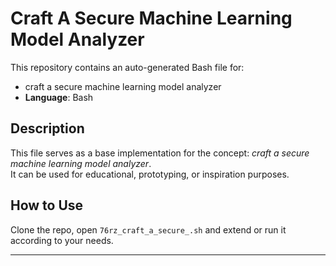 # Craft A Secure Machine Learning Model Analyzer

This repository contains an auto-generated Bash file for:

- craft a secure machine learning model analyzer
- **Language**: Bash

## Description

This file serves as a base implementation for the concept: *craft a secure machine learning model analyzer*.  
It can be used for educational, prototyping, or inspiration purposes.

## How to Use

Clone the repo, open `76rz_craft_a_secure_.sh` and extend or run it according to your needs.

---



